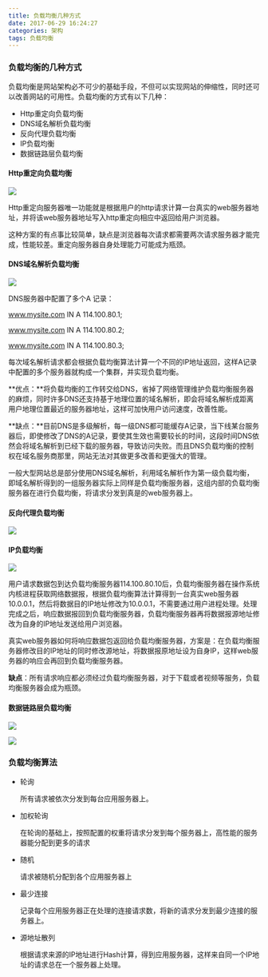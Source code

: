 ```yaml
---
title: 负载均衡几种方式
date: 2017-06-29 16:24:27
categories: 架构
tags: 负载均衡
---
```


### 负载均衡的几种方式

​	负载均衡是网站架构必不可少的基础手段，不但可以实现网站的伸缩性，同时还可以改善网站的可用性。负载均衡的方式有以下几种：

* Http重定向负载均衡
* DNS域名解析负载均衡
* 反向代理负载均衡
* IP负载均衡
* 数据链路层负载均衡

#### Http重定向负载均衡

![](负载均衡几种方式/pic1.png)

Http重定向服务器唯一功能就是根据用户的http请求计算一台真实的web服务器地址，并将该web服务器地址写入http重定向相应中返回给用户浏览器。

这种方案的有点事比较简单，缺点是浏览器每次请求都需要两次请求服务器才能完成，性能较差。重定向服务器自身处理能力可能成为瓶颈。

#### DNS域名解析负载均衡

![](负载均衡几种方式/pic2.png)

DNS服务器中配置了多个A 记录：

www.mysite.com IN A 114.100.80.1;

www.mysite.com IN A 114.100.80.2;

www.mysite.com IN A 114.100.80.3;

每次域名解析请求都会根据负载均衡算法计算一个不同的IP地址返回，这样A记录中配置的多个服务器就构成一个集群，并实现负载均衡。

**优点：**将负载均衡的工作转交给DNS，省掉了网络管理维护负载均衡服务器的麻烦，同时许多DNS还支持基于地理位置的域名解析，即会将域名解析成距离用户地理位置最近的服务器地址，这样可加快用户访问速度，改善性能。

**缺点：**目前DNS是多级解析，每一级DNS都可能缓存A记录，当下线某台服务器后，即使修改了DNS的A记录，要使其生效也需要较长的时间，这段时间DNS依然会将域名解析到已经下载的服务器，导致访问失败。而且DNS负载均衡的控制权在域名服务商那里，网站无法对其做更多改善和更强大的管理。

一般大型网站总是部分使用DNS域名解析，利用域名解析作为第一级负载均衡，即域名解析得到的一组服务器实际上同样是负载均衡服务器，这组内部的负载均衡服务器在进行负载均衡，将请求分发到真是的web服务器上。

#### 反向代理负载均衡

![](负载均衡几种方式/pic3.png)



#### IP负载均衡

![](负载均衡几种方式/pic4.png)

用户请求数据包到达负载均衡服务器114.100.80.10后，负载均衡服务器在操作系统内核进程获取网络数据报，根据负载均衡算法计算得到一台真实web服务器10.0.0.1，然后将数据目的IP地址修改为10.0.0.1，不需要通过用户进程处理。处理完成之后，响应数据报回到负载均衡服务器，负载均衡服务器再将数据报源地址修改为自身的IP地址发送给用户浏览器。

真实web服务器如何将响应数据包返回给负载均衡服务器，方案是：在负载均衡服务器修改目的IP地址的同时修改源地址，将数据报原地址设为自身IP，这样web服务器的响应会再回到负载均衡服务器。

**缺点**：所有请求响应都必须经过负载均衡服务器，对于下载或者视频等服务，负载均衡服务器会成为瓶颈。

#### 数据链路层负载均衡

![](负载均衡几种方式/pic5.png)



![](负载均衡几种方式/pic6.png)

### 负载均衡算法

* 轮询

  所有请求被依次分发到每台应用服务器上。

* 加权轮询

  在轮询的基础上，按照配置的权重将请求分发到每个服务器上，高性能的服务器能分配到更多的请求

* 随机

  请求被随机分配到各个应用服务器上

* 最少连接

  记录每个应用服务器正在处理的连接请求数，将新的请求分发到最少连接的服务器上。

* 源地址散列

  根据请求来源的IP地址进行Hash计算，得到应用服务器，这样来自同一个IP地址的请求总在一个服务器上处理。

















